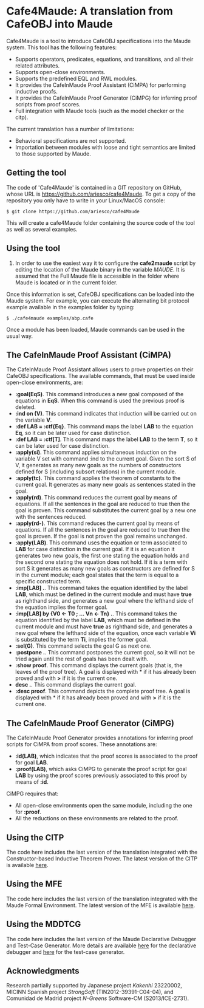 Cafe4Maude: A translation from CafeOBJ into Maude
=================================================

Cafe4Maude is a tool to introduce CafeOBJ specifications into the Maude system.
This tool has the following features:
* Supports operators, predicates, equations, and transitions, and all their related
attributes.
* Supports open-close environments.
* Supports the predefined EQL and RWL modules.
* It provides the CafeInMaude Proof Assistant (CiMPA) for performing inductive proofs.
* It provides the CafeInMaude Proof Generator (CiMPG) for inferring proof scripts
from proof scores.
* Full integration with Maude tools (such as the model checker or the citp).

The current translation has a number of limitations:
* Behavioral specifications are not supported.
* Importation between modules with loose and tight semantics are limited to
those supported by Maude.

Getting the tool
----------------

The code of 'Cafe4Maude' is contained in a GIT repository on GitHub, whose URL is
https://github.com/ariesco/cafe4Maude. To get a copy of the repository you only
have to write in your Linux/MacOS console:

    $ git clone https://github.com/ariesco/cafe4Maude

This will create a cafe4Maude folder containing the source code of the tool as well as
several examples.

Using the tool
--------------

1. In order to use the easiest way it to configure the **cafe2maude** script by
editing the location of the Maude binary in the variable *MAUDE*. It is assumed that
the Full Maude file is accessible in the folder where Maude is located or in the current
folder.

Once this information is set, CafeOBJ specifications can be loaded into the Maude system.
For example, you can execute the alternating bit protocol example available in the
examples folder by typing:

    $ ./cafe4maude examples/abp.cafe

Once a module has been loaded, Maude commands can be used in the usual way.

The CafeInMaude Proof Assistant (CiMPA)
---------------------------------------

The CafeInMaude Proof Assistant allows users to prove properties on their CafeOBJ
specifications. The available commands, that must be used inside open-close
environments, are:
* **:goal(EqS)**. This command introduces a new goal composed of the equations in
**EqS**. When this command is used the previous proof is deleted.
* **:ind on (V)**. This command indicates that induction will be carried out on the
variable **V**.
* **:def LAB = :ctf{Eq}**. This command maps the label **LAB** to the equation **Eq**,
so it can be later used for case distinction.
* **:def LAB = :ctf[T]**. This command maps the label **LAB** to the term **T**, so
it can be later used for case distinction.
* **:apply(si)**. This command applies simultaneous induction on the variable V set with
command :ind to the current goal. Given the sort S of V, it generates as many new goals
as the numbers of constructors defined for S (including subsort relations) in the
current module.
* **:apply(tc)**. This command applies the theorem of constants to the current goal.
It generates as many new goals as sentences stated in the goal.
* **:apply(rd)**. This command reduces the current goal by means of equations. If all the
sentences in the goal are reduced to true then the goal is proven. This command
substitutes the current goal by a new one with the sentences reduced.
* **:apply(rd-)**. This command reduces the current goal by means of equations. If all the
sentences in the goal are reduced to true then the goal is proven. If the goal is not
proven the goal remains unchanged.
* **:apply(LAB)**. This command uses the equation or term associated to **LAB** for
case distinction in the current goal. If it is an equation it generates two new goals,
the first one stating the equation holds and the second one stating the equation does
not hold. If it is a term with sort S it generates as many new goals as constructors
are defined for S in the current module; each goal states that the term is equal to
a specific constructed term.
* **:imp[LAB] .**. This command takes the equation identified by the label **LAB**,
which must be defined in the current module and must have **true** as righthand side,
and generates a new goal where the lefthand side of the equation implies the former
goal.
* **:imp[LAB] by {V0 <- T0 ; ... Vn <- Tn} .**. This command takes the equation
identified by the label **LAB**, which must be defined in the current module and
must have **true** as righthand side, and generates a new goal where the lefthand
side of the equation, once each variable **Vi** is substituted by the term **Ti**,
implies the former goal.
* **:sel(G)**. This command selects the goal G as next one.
* **:postpone .**. This command postpones the current goal, so it will not be tried
again until the rest of goals has been dealt with.
* **:show proof**. This command displays the current goals (that is, the leaves of
the proof tree). A goal is displayed with * if it has already been proved and with
**>** if it is the current one.
* **desc .**. This command displays the current goal.
* **:desc proof**. This command depicts the complete proof tree.
A goal is displayed with * if it has already been proved and with
**>** if it is the current one.

The CafeInMaude Proof Generator (CiMPG)
---------------------------------------

The CafeInMaude Proof Generator provides annotations for inferring proof scripts for
CiMPA from proof scores. These annotations are:
* **:id(LAB)**, which indicates that the proof scores is associated to the proof for
goal **LAB**.
* **:proof(LAB)**, which asks CiMPG to generate the proof script for goal **LAB** by
using the proof scores previously associated to this proof by means of **:id**.

CiMPG requires that:
* All open-close environments open the same module, including the one for **:proof**.
* All the reductions on these environments are related to the proof.

Using the CITP
--------------

The code here includes the last version of the translation integrated with the
Constructor-based Inductive Theorem Prover. The latest version of the CITP is
available [here](http://www.jaist.ac.jp/~danielmg/citp.html).

Using the MFE
-------------

The code here includes the last version of the translation integrated with the
Maude Formal Environment. The latest version of the MFE is available
[here](http://maude.lcc.uma.es/MFE/).

Using the MDDTCG
----------------

The code here includes the last version of the Maude Declarative Debugger and
Test-Case Generator. More details are available
[here](http://maude.sip.ucm.es/debugging/) for the declarative debugger and
[here](http://maude.sip.ucm.es/testing/) for the test-case generator.

Acknowledgments
---------------

Research partially supported by Japanese project *Kakenhi* 23220002,
MICINN Spanish project *StrongSoft* (TIN2012-39391-C04-04), and
Comunidad de Madrid project *N-Greens* Software-CM (S2013/ICE-2731).